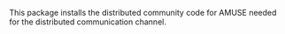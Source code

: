 This package installs the distributed community code for AMUSE needed for
the distributed communication channel. 
